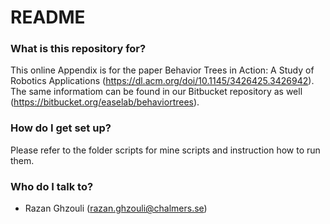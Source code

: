 # README #


### What is this repository for? ###

This online Appendix is for the paper Behavior Trees in Action: A Study of Robotics Applications (https://dl.acm.org/doi/10.1145/3426425.3426942).
The same informatiom can be found in our Bitbucket repository as well (https://bitbucket.org/easelab/behaviortrees).

### How do I get set up? ###
Please refer to the folder scripts for mine scripts and instruction how to run them. 


### Who do I talk to? ###

* Razan Ghzouli (razan.ghzouli@chalmers.se)
